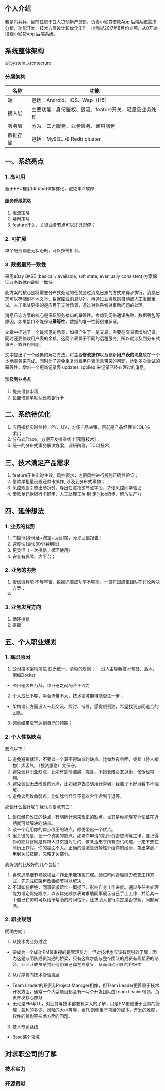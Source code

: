 ## 个人介绍
我是冯兵兵，目前任职于宜人贷创新产品部，负责小咖贷借款App 后端系统需求分析、功能开发、技术方案设计和优化工作。小咖贷2017年8月份立项，从0开始搭建小咖贷App 后端系统。

## 系统整体架构

![System_Archtecture](https://github.com/TFdream/blog/blob/master/docs/image/Interview/System_Archtecture.png)

### 分层架构
| 名称 | 功能 |
| --- | --- |
| 端 | 包括：Android、iOS、Wap（H5） |
| 接入层 | 主要功能：身份鉴权、限流、feature开关，轻量级业务处理 |
| 服务层 | 分为：三方服务、业务服务、通用服务 |
| 数据存储 | 包括：MySQL 和 Redis cluster |

## 一、系统亮点
### 1. 高可用
基于RPC框架(dubbo)做集群化，避免单点故障
#### 服务降级策略
1. 限流策略
2. 熔断策略
3. feature开关，关键业务节点可以即开即停；

### 2. 可扩展
单个服务都是无状态的，可以按需扩容。

### 3. 数据最终一致性
采用eBay BASE (basically available, soft state, eventually consistent)方案保证业务数据的最终一致性。

此方案的核心是将需要分布式处理的任务通过消息日志的方式来异步执行。消息日志可以存储到本地文本、数据库或消息队列，再通过业务规则自动或人工发起重试。人工重试更多的是应用于支付场景，通过对账系统对事后问题的处理。

消息日志方案的核心是保证服务接口的幂等性。考虑到网络通讯失败、数据丢包等原因，如果接口不能保证**幂等性**，数据的唯一性将很难保证。

文章中描述了一个最常见的场景，如果产生了一笔交易，需要在交易表增加记录，同时还要修改用户表的金额。这两个表属于不同的远程服务，所以就涉及到分布式事务一致性的问题。

文中提出了一个经典的解决方法，将主要**修改操作**以及更新**用户表的消息**放在一个本地事务来完成。同时为了避免重复消费用户表消息带来的问题，达到多次重试的幂等性，增加一个更新记录表 updates_applied 来记录已经处理过的消息。

#### 涉及到业务点
1. 提交借款申请
2. 设置借款单默认还款银行卡

## 二、系统待优化
1. 应用指标实时监控，PV、UV，方便产品决策，目前是产品经理查SQL[技术]；
2. 分布式Trace，方便开发排查线上问题[技术]；
3. 统一的分布式事务解决方案，调研阶段，TCC[技术]

## 三、技术满足产品需求
1. feature开关实时生效，风控要求，方便风控进行规则正确性验证；
2. 借款单批量设置还款卡操作, 涉及到分布式事物；
3. 风控规则引擎出参拆分，导出任意指定节点字段，方便风控同学验证
4. 借款单还款银行卡同步，人工处理工单 到 定时job同步，解放生产力

## 四、延伸想法
### 1. 业务的优势
1. 门槛低(身份证+淘宝+运营商)，无须征信报告；
2. 速度快(最快30分钟到账)
3. 更灵活（一次授信，循环使用）
4. 安全有保障，大平台；

### 2. 业务的劣势
1. 授信资料项 不够丰富，数据抓取成功率不够高，一直在跟蜂巢团队在讨论解决方案；
2. 

### 3. 业务发展方向
1. 循环授信
2. 提额

## 五、个人职业规划
### 1. 离职原因
1. 公司技术架构演进 缺乏统一、清晰的规划；
  - 没人主导新技术预研、落地，例如Docker
  - 项目组各自为战，项目组之间配合不给力
2. 个人成长不够，平台流量不大，技术领域期待能更进一步；
  - 架构设计方面没人一起交流、探讨、指导，感觉很孤独，希望找到志同道合的团队。
3. 调薪结果没有达到自己的预期；

### 2. 个人性格缺点
要点以下：
1. 避免避重就轻，不要谈一个算不得缺点的缺点。比如熬夜会困，或者（待人接物）太客气，（投资思路）太保守。
2. 避免谈非职业缺点，比如有感情洁癖，挑食，不擅长陪女友逛街，做饭经常糊。
3. 避免谈到无法改善的弱点，比如我算数必须用计算器，我脑子不好用看书不理解。
4. 避免谈到致命弱点，比如脾气怪异不喜欢合作迟到早退等。

那谈什么最好呢？我认为要点有三：
1. 谈已经在改正的缺点／有明确计划来改正的缺点。尤其是你能够充分论证在近期就可以解决的缺点。
2. 谈一个利用你的优点改正的缺点，顺便带出一个优点。
3. 很关键的是，谈一个真实的缺点。如果你申请的投行资管咨询等工作，要记得你的面试官就是靠跟人打交道为生的。该条适用于所有面试问题，一定不要在简历上作假，你的赢面不大。正确的做法是选择性介绍你的经历，突出学到／用到关联技能，忽略无关部分。

我听到的比较好的几个包括：
1. 喜欢追求细节导致项目／作业未能按期完成。通过时间管理能力改变工作方式，先完成框架再改善细节得以解决；
2. 不知如何拒绝，同事要求帮忙一概揽下，影响自身工作进度。通过多任务处理能力设定优先顺序，以该优先顺序表向求助同事展示自己手上工作，并给其一个自己在何时可以给予帮助的时间估计，让求助人自行决定是否求助，问题解决。

### 2. 职业规划
明确方向：
1. 从技术向业务过渡
 - 要成为一个成功PM最重视的是管理能力，但对技术也应该有足够的了解，因为这是与团队成员沟通的桥梁，只有这样才能与整个团队的成员有着紧密的结合，让团队成员感觉到他们自己存在的意义，从而调动团队的积极性
2. 从程序员向技术管理发展
 - Team Leader的职责与Project Manager相像，但Team Leader更着重于技术开发方面，通常一个大型项目都会有一两个开发团队由Team Leader带领，负责开发核心部分
 - 无论是PM与TL，对业务与技术都要有深入的了解，只是PM更侧重于业务的管理，盈利的多少，风险的大小等等，而TL则侧重于项目的成本，开发的难度，软件的架构等技术方面的问题。
3. 技术专家路线
 - Base某个领域

## 对求职公司的了解

### 技术实力

### 开源贡献



